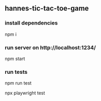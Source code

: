 ## hannes-tic-tac-toe-game

### install dependencies

npm i

### run server on http://localhost:1234/

npm start

### run tests

npm run test

npx playwright test
